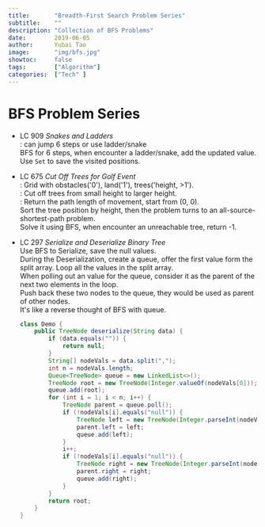 ```yaml
---
title:       "Breadth-First Search Problem Series"
subtitle:    ""
description: "Collection of BFS Problems"
date:        2019-06-05
author:      Yubai Tao
image:       "img/bfs.jpg"
showtoc:     false
tags:        ["Algorithm"]
categories:  ["Tech" ]
---
```

# BFS Problem Series

* LC 909 *Snakes and Ladders*
<br>: can jump 6 steps or use ladder/snake
<br>BFS for 6 steps, when encounter a ladder/snake,
add the updated value.
<br>Use `Set` to save the visited positions.


* LC 675 *Cut Off Trees for Golf Event*
<br>: Grid with obstacles('0'), land('1'), trees('height, >1').
<br>: Cut off trees from small height to larger height.
<br>: Return the path length of movement, start from (0, 0).
<br> Sort the tree position by height, then 
the problem turns to an all-source-shortest-path problem.
<br> Solve it using BFS, when encounter an unreachable tree,
return -1.

* LC 297 *Serialize and Deserialize Binary Tree*
<br> Use BFS to Serialize, save the null values.
<br> During the Deserialization, 
create a queue, offer the first value form the split array.
Loop all the values in the split array.
<br> When polling out an value for the queue, consider it as the
parent of the next two elements in the loop. <br>
Push back these two nodes to the queue, they would be used as parent 
of other nodes.
<br> It's like a reverse thought of BFS with queue.
    ```Java
    class Demo {
        public TreeNode deserialize(String data) {
            if (data.equals("")) {
                return null;
            }
            String[] nodeVals = data.split(",");
            int n = nodeVals.length;
            Queue<TreeNode> queue = new LinkedList<>();
            TreeNode root = new TreeNode(Integer.valueOf(nodeVals[0]));
            queue.add(root);
            for (int i = 1; i < n; i++) {
                TreeNode parent = queue.poll();
                if (!nodeVals[i].equals("null")) {
                    TreeNode left = new TreeNode(Integer.parseInt(nodeVals[i]));
                    parent.left = left;
                    queue.add(left);
                }
                i++;
                if (!nodeVals[i].equals("null")) {
                    TreeNode right = new TreeNode(Integer.parseInt(nodeVals[i]));
                    parent.right = right;
                    queue.add(right);
                }
            }
            return root;
        }
    }
    ```